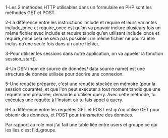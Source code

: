 1-Les 2 méthodes HTTP utilisables dans un formulaire en PHP sont les méthodes GET et POST.

2-La différence entre les instructions include et require et leurs variantes include_once et require_once est qu’on va pouvoir inclure plusieurs fois un même fichier avec include et require tandis qu’en utilisant include_once et require_once cela ne sera pas possible : un même fichier ne pourra être inclus qu’une seule fois dans un autre fichier.

3-Pour utiliser les sessions dans notre application, on va appeler la fonction session_start().

4-Un DSN (nom de source de données/ data source name) est une structure de donnée utilisée pour décrire une connexion.

5-Une requête préparée, c'est une requête stockée en mémoire (pour la session courante), et que l'on peut exécuter à tout moment tandis que une requête non préparée, demande d'utiliser query. Avec cette méthode, tu exécutes une requête à l'instant où tu fais appel à query.

6-La différence entre les requêtes GET et POST est qu'on utilise GET pour obtenir des données, et POST pour transmettre des données.





Par rapport au role moi j'ai fait une table liée entre users et groupe ce qui les lies c'est l'id_groupe.